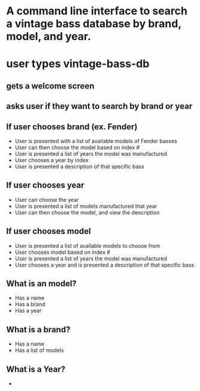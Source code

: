 # A command line interface to search a vintage bass database by brand, model, and year.

# user types vintage-bass-db

## gets a welcome screen
## asks user if they want to search by brand or year

## If user chooses brand (ex. Fender)
   - User is presented with a list of available models of Fender basses
   - User can then choose the model based on index #
   - User is presented a list of years the model was manufactured 
   - User chooses a year by index
   - User is presented a description of that specific bass

## If user chooses year
   - User can choose the year
   - User is presented a list of models manufactured that year
   - User can then choose the model, and view the description

## If user chooses model
   - User is presented a list of available models to choose from
   - User chooses model based on index #
   - User is presented a list of years the model was manufactured
   - User chooses a year and is presented a description of that specific bass


## What is an model?
   - Has a name
   - Has a brand
   - Has a year

## What is a brand?
   - Has a name
   - Has a list of models

## What is a Year?
   - 


